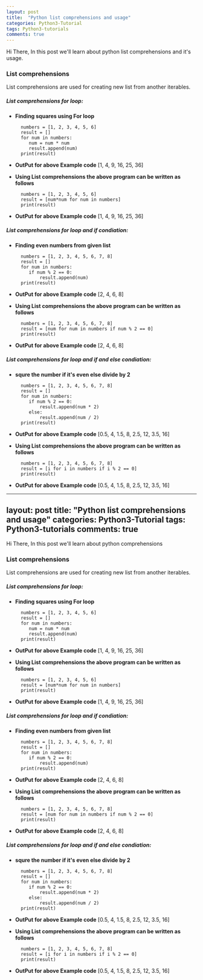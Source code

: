 ```yaml
---
layout: post
title:  "Python list comprehensions and usage"
categories: Python3-Tutorial
tags: Python3-tutorials
comments: true
---
```


Hi There, In this post we'll learn about python list comprehensions and it's usage.

### List comprehensions
List comprehensions are used for creating new list from another iterables.


##### List comprehensions for loop:

* **Finding squares using For loop**

		numbers = [1, 2, 3, 4, 5, 6]
		result = []
		for num in numbers:
		   num = num * num
		   result.append(num)
		print(result)


* **OutPut for above Example code**
		[1, 4, 9, 16, 25, 36]

* **Using List comprehensions the above program can be written as follows**

		numbers = [1, 2, 3, 4, 5, 6]
		result = [num*num for num in numbers]
		print(result)

* **OutPut for above Example code**
		[1, 4, 9, 16, 25, 36]

##### List comprehensions for loop and if condiation:

* **Finding even numbers from given list**

		numbers = [1, 2, 3, 4, 5, 6, 7, 8]
		result = []
		for num in numbers:
		   if num % 2 == 0:
		       result.append(num)
		print(result)


* **OutPut for above Example code**
		[2, 4, 6, 8]

* **Using List comprehensions the above program can be written as follows**

		numbers = [1, 2, 3, 4, 5, 6, 7, 8]
		result = [num for num in numbers if num % 2 == 0]
		print(result)
		
* **OutPut for above Example code**
		[2, 4, 6, 8]


##### List comprehensions for loop and if and else condiation:

* **squre the number if it's even else divide by 2**

		numbers = [1, 2, 3, 4, 5, 6, 7, 8]
		result = []
		for num in numbers:
		   if num % 2 == 0:
		       result.append(num * 2)
		   else:
		       result.append(num / 2)
		print(result)


* **OutPut for above Example code**
		[0.5, 4, 1.5, 8, 2.5, 12, 3.5, 16]

* **Using List comprehensions the above program can be written as follows**

		numbers = [1, 2, 3, 4, 5, 6, 7, 8]
		result = [i for i in numbers if i % 2 == 0]
		print(result)
		
* **OutPut for above Example code**
		[0.5, 4, 1.5, 8, 2.5, 12, 3.5, 16]

---
layout: post
title:  "Python list comprehensions and usage"
categories: Python3-Tutorial
tags: Python3-tutorials
comments: true
---

Hi There, In this post we'll learn about python comprehensions 

### List comprehensions
List comprehensions are used for creating new list from another iterables.


##### List comprehensions for loop:

* **Finding squares using For loop**

		numbers = [1, 2, 3, 4, 5, 6]
		result = []
		for num in numbers:
		   num = num * num
		   result.append(num)
		print(result)


* **OutPut for above Example code**
		[1, 4, 9, 16, 25, 36]

* **Using List comprehensions the above program can be written as follows**

		numbers = [1, 2, 3, 4, 5, 6]
		result = [num*num for num in numbers]
		print(result)

* **OutPut for above Example code**
		[1, 4, 9, 16, 25, 36]

##### List comprehensions for loop and if condiation:

* **Finding even numbers from given list**

		numbers = [1, 2, 3, 4, 5, 6, 7, 8]
		result = []
		for num in numbers:
		   if num % 2 == 0:
		       result.append(num)
		print(result)


* **OutPut for above Example code**
		[2, 4, 6, 8]

* **Using List comprehensions the above program can be written as follows**

		numbers = [1, 2, 3, 4, 5, 6, 7, 8]
		result = [num for num in numbers if num % 2 == 0]
		print(result)
		
* **OutPut for above Example code**
		[2, 4, 6, 8]


##### List comprehensions for loop and if and else condiation:

* **squre the number if it's even else divide by 2**

		numbers = [1, 2, 3, 4, 5, 6, 7, 8]
		result = []
		for num in numbers:
		   if num % 2 == 0:
		       result.append(num * 2)
		   else:
		       result.append(num / 2)
		print(result)


* **OutPut for above Example code**
		[0.5, 4, 1.5, 8, 2.5, 12, 3.5, 16]

* **Using List comprehensions the above program can be written as follows**

		numbers = [1, 2, 3, 4, 5, 6, 7, 8]
		result = [i for i in numbers if i % 2 == 0]
		print(result)
		
* **OutPut for above Example code**
		[0.5, 4, 1.5, 8, 2.5, 12, 3.5, 16]

